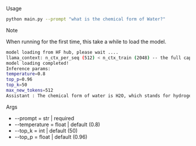 

Usage
```bash
python main.py --prompt "what is the chemical form of Water?"

```

> [!NOTE]
> When running for the first time, this take a while to load the model.

```bash
model loading from HF hub, please wait ....
llama_context: n_ctx_per_seq (512) < n_ctx_train (2048) -- the full capacity of the model will not be utilized
model loading completed!
Inference params:
temperature=0.8
top_p=0.96
top_k=50
max_new_tokens=512
Assistant : The chemical form of water is H2O, which stands for hydrogen (H) and oxygen (O). Hydrogen and oxygen are the two atoms that make up water molecules.
```

Args

- --prompt = str | required
- --temperature = float | default (0.8)
- --top_k = int | default (50)
- --top_p = float | default (0.96)


